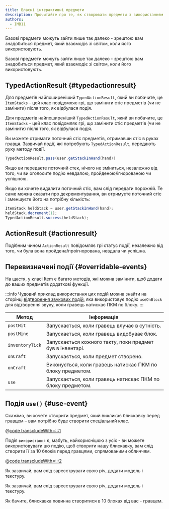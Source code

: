 ```yaml
---
title: Власні інтерактивні предмети
description: Прочитайте про те, як створювати предмети з використанням вбудованих ваніллою подій.
authors:
  - IMB11
---
```


Базові предмети можуть зайти лише так далеко - зрештою вам знадобиться предмет, який взаємодіє зі світом, коли його використовують.

Базові предмети можуть зайти лише так далеко - зрештою вам знадобиться предмет, який взаємодіє зі світом, коли його використовують.

## TypedActionResult {#typedactionresult}

Для предметів найпоширеніший `TypedActionResult`, який ви побачите, це `ItemStacks` - цей клас повідомляє грі, що замінити стіс предметів (чи не замінити) після того, як відбулася подія.

Для предметів найпоширеніший `TypedActionResult`, який ви побачите, це `ItemStacks` - цей клас повідомляє грі, що замінити стіс предметів (чи не замінити) після того, як відбулася подія.

Ви можете отримати поточний стіс предметів, отримавши стіс в руках гравця. Зазвичай події, які потребують `TypedActionResult`, передають руку методу події.

```java
TypedActionResult.pass(user.getStackInHand(hand))
```

Якщо ви передаєте поточний стек, нічого не зміниться, незалежно від того, чи ви оголосите подію невдалою, пройденою/ігнорованою чи успішною.

Якщо ви хочете видалити поточний стіс, вам слід передати порожній. Те саме можна сказати про декрементування, ви отримуєте поточний стіс і зменшуєте його на потрібну кількість:

```java
ItemStack heldStack = user.getStackInHand(hand);
heldStack.decrement(1);
TypedActionResult.success(heldStack);
```

## ActionResult {#actionresult}

Подібним чином `ActionResult` повідомляє грі статус події, незалежно від того, чи була вона пройдена/проігнорована, невдала чи успішна.

## Перевизначені події {#overridable-events}

На щастя, у класі Item є багато методів, які можна замінити, щоб додати до ваших предметів додаткові функції.

:::info
Чудовий приклад використання цих подій можна знайти на сторінці [відтворення звукових подій](../sounds/using-sounds), яка використовує подію `useOnBlock` для відтворення звуку, коли гравець натискає ПКМ по блоку.
:::

| Метод           | Інформація                                                                  |
| --------------- | --------------------------------------------------------------------------- |
| `postHit`       | Запускається, коли гравець влучає в сутність.               |
| `postMine`      | Запускається, коли гравець видобуває блок.                  |
| `inventoryTick` | Запускається кожного такту, поки предмет був в інвентарі.   |
| `onCraft`       | Запускається, коли предмет створено.                        |
| `onCraft`       | Виконується, коли гравець натискає ПКМ по блоку предметом.  |
| `use`           | Запускається, коли гравець натискає ПКМ по блоку предметом. |

## Подія `use()` {#use-event}

Скажімо, ви хочете створити предмет, який викликає блискавку перед гравцем – вам потрібно буде створити спеціальний клас.

@[code transcludeWith=:::1](@/reference/latest/src/main/java/com/example/docs/item/custom/LightningStick.java)

Подія `використання` є, мабуть, найкориснішою з усіх - ви можете використовувати цю подію, щоб створити нашу блискавку, вам слід створити її за 10 блоків перед гравцями, спрямованими обличчям.

@[code transcludeWith=:::2](@/reference/latest/src/main/java/com/example/docs/item/custom/LightningStick.java)

Як зазвичай, вам слід зареєструвати свою річ, додати модель і текстуру.

Як зазвичай, вам слід зареєструвати свою річ, додати модель і текстуру.

Як бачите, блискавка повинна створитися в 10 блоках від вас - гравцем.
